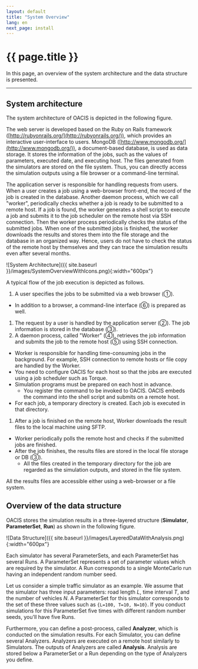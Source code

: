 ```yaml
---
layout: default
title: "System Overview"
lang: en 
next_page: install
---
```


# {{ page.title }}

In this page, an overview of the system architecture and the data structure is presented.

---

## System architecture

The system architecture of OACIS is depicted in the following figure.

The web server is developed based on the Ruby on Rails framework ([http://rubyonrails.org/](http://rubyonrails.org/)), which provides an interactive user-interface to users.
MongoDB ([http://www.mongodb.org/](http://www.mongodb.org/)), a document-based database, is used as data storage. It stores the information of the jobs, such as the values of parameters, executed date, and executing host.
The files generated from the simulators are stored on the file system. Thus, you can directly access the simulation outputs using a file browser or a command-line terminal.

The application server is responsible for handling requests from users.
When a user creates a job using a web-browser front-end, the record of the job is created in the database.
Another daemon process, which we call "worker", periodically checks whether a job is ready to be submitted to a remote host.  If a job is found, the worker generates a shell script to execute a job and submits it to the job scheduler on the remote host via SSH connection.
Then the worker process periodically checks the status of the submitted jobs.
When one of the submitted jobs is finished, the worker downloads the results and stores them into the file storage and the database in an organized way.
Hence, users do not have to check the status of the remote host by themselves and they can trace the simulation results even after several months.


![System Architecture]({{ site.baseurl }}/images/SystemOverviewWithIcons.png){:width="600px"}

A typical flow of the job execution is depicted as follows.

1. A user specifies the jobs to be submitted via a web browser (①).
  * In addition to a browser, a command-line interface (⑥) is prepared as well.
1. The request by a user is handled by the application server (②). The job information is stored in the database (③).
1. A daemon process, called "Worker" (④), retrieves the job information and submits the job to the remote host (⑤) using SSH connection.
  * Worker is responsible for handling time-consuming jobs in the background. For example, SSH connection to remote hosts or file copy are handled by the Worker.
  * You need to configure OACIS for each host so that the jobs are executed using a job scheduler such as Torque.
  * Simulation programs must be prepared on each host in advance.
    * You register the command to be invoked to OACIS. OACIS embeds the command into the shell script and submits on a remote host.
  * For each job, a temporary directory is created. Each job is executed in that directory.
1. After a job is finished on the remote host, Worker downloads the result files to the local machine using SFTP.
  * Worker periodically polls the remote host and checks if the submitted jobs are finished.
  * After the job finishes, the results files are stored in the local file storage or DB (③).
    * All the files created in the temporary directory for the job are regarded as the simulation outputs, and stored in the file system.

All the results files are accessible either using a web-browser or a file system.

## Overview of the data structure

OACIS stores the simulation results in a three-layered structure (**Simulator**, **ParameterSet**, **Run**) as shown in the following figure.

![Data Structure]({{ site.baseurl }}/images/LayeredDataWithAnalysis.png){:width="600px"}

Each simulator has several ParameterSets, and each ParameterSet has several Runs.
A ParameterSet represents a set of parameter values which are required by the simulator.
A Run corresponds to a single MonteCarlo run having an independent random number seed.

Let us consider a simple traffic simulator as an example.
We assume that the simulator has three input parameters: road length *L*, time interval *T*, and the number of vehicles *N*.
A ParameterSet for this simulator corresponds to the set of these three values such as `{L=100, T=10, N=10}`.
If you conduct simulations for this ParameterSet five times with different random number seeds, you'll have five Runs.

Furthermore, you can define a post-process, called **Analyzer**, which is conducted on the simulation results.
For each Simulator, you can define several Analyzers. Analyzers are executed on a remote host similarly to Simulators.
The outputs of Analyzers are called **Analysis**. Analysis are stored below a ParameterSet or a Run depending on the type of Analyzers you define.

